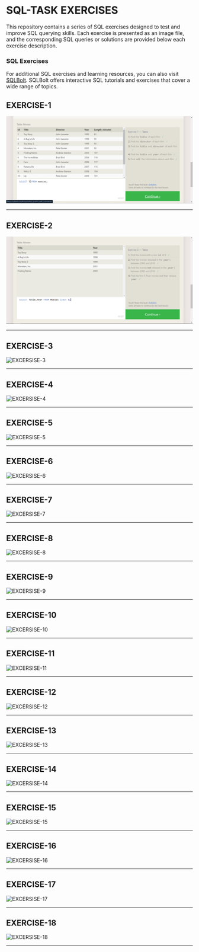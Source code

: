 # SQL-TASK EXERCISES
This repository contains a series of SQL exercises designed to test and improve SQL querying skills. Each exercise is presented as an image file, and the corresponding SQL queries or solutions are provided below each exercise description.

### SQL Exercises

For additional SQL exercises and learning resources, you can also visit [SQLBolt](https://sqlbolt.com/). SQLBolt offers interactive SQL tutorials and exercises that cover a wide range of topics.


## EXERCISE-1
![EXCERSISE-1](/1.png)

 ----
## EXERCISE-2
![EXCERSISE-2](/2.png)

 ----
## EXERCISE-3
![EXCERSISE-3](/Exercise-3.png)

 ----
## EXERCISE-4
![EXCERSISE-4](/Exercise-4.png)

 ----
## EXERCISE-5
![EXCERSISE-5](/Exercise-5.png)

 ----
## EXERCISE-6
![EXCERSISE-6](/Exercise-6.png)

 ----
## EXERCISE-7
![EXCERSISE-7](/Exercise-7.png)

 ----
## EXERCISE-8
![EXCERSISE-8](/Exercise-8.png)

 ----
## EXERCISE-9
![EXCERSISE-9](/Exercise-9.png)

 ----
## EXERCISE-10
![EXCERSISE-10](/Exercise-10.png)

 ----
## EXERCISE-11
![EXCERSISE-11](/Exercise-11.png)

 ----
## EXERCISE-12
![EXCERSISE-12](/Exercise-12.png)

 ----
## EXERCISE-13
![EXCERSISE-13](/Exercise-13.png)

 ----
## EXERCISE-14
![EXCERSISE-14](/Exercise-14.png)

 ----
## EXERCISE-15
![EXCERSISE-15](/Exercise-15.png)

 ----
## EXERCISE-16
![EXCERSISE-16](/Exercise-16.png)

 ----
## EXERCISE-17
![EXCERSISE-17](/Exercise-17.png)

 ----
## EXERCISE-18
![EXCERSISE-18](/Exercise-18.png)

 ----
